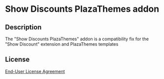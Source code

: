 # Show Discounts PlazaThemes addon

## Description
The "Show Discounts PlazaThemes" addon is a compatibility fix for the "Show Discount" extension and PlazaThemes templates

## License
[End-User License Agreement](https://git.io/Jfn6R)
